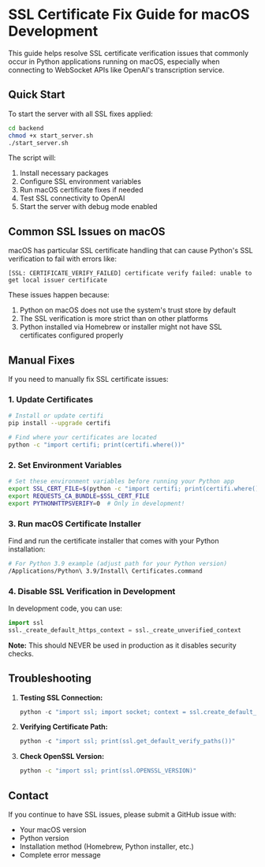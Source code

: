 # SSL Certificate Fix Guide for macOS Development

This guide helps resolve SSL certificate verification issues that commonly occur in Python applications running on macOS, especially when connecting to WebSocket APIs like OpenAI's transcription service.

## Quick Start

To start the server with all SSL fixes applied:

```bash
cd backend
chmod +x start_server.sh
./start_server.sh
```

The script will:
1. Install necessary packages
2. Configure SSL environment variables
3. Run macOS certificate fixes if needed
4. Test SSL connectivity to OpenAI
5. Start the server with debug mode enabled

## Common SSL Issues on macOS

macOS has particular SSL certificate handling that can cause Python's SSL verification to fail with errors like:
```
[SSL: CERTIFICATE_VERIFY_FAILED] certificate verify failed: unable to get local issuer certificate
```

These issues happen because:
1. Python on macOS does not use the system's trust store by default
2. The SSL verification is more strict than on other platforms
3. Python installed via Homebrew or installer might not have SSL certificates configured properly

## Manual Fixes

If you need to manually fix SSL certificate issues:

### 1. Update Certificates

```bash
# Install or update certifi
pip install --upgrade certifi

# Find where your certificates are located
python -c "import certifi; print(certifi.where())"
```

### 2. Set Environment Variables

```bash
# Set these environment variables before running your Python app
export SSL_CERT_FILE=$(python -c "import certifi; print(certifi.where())")
export REQUESTS_CA_BUNDLE=$SSL_CERT_FILE
export PYTHONHTTPSVERIFY=0  # Only in development!
```

### 3. Run macOS Certificate Installer

Find and run the certificate installer that comes with your Python installation:

```bash
# For Python 3.9 example (adjust path for your Python version)
/Applications/Python\ 3.9/Install\ Certificates.command
```

### 4. Disable SSL Verification in Development

In development code, you can use:

```python
import ssl
ssl._create_default_https_context = ssl._create_unverified_context
```

**Note:** This should NEVER be used in production as it disables security checks.

## Troubleshooting

1. **Testing SSL Connection:**
   ```python
   python -c "import ssl; import socket; context = ssl.create_default_context(); socket.create_connection(('api.openai.com', 443)); context.wrap_socket(sock, server_hostname='api.openai.com')"
   ```

2. **Verifying Certificate Path:**
   ```python
   python -c "import ssl; print(ssl.get_default_verify_paths())"
   ```

3. **Check OpenSSL Version:**
   ```bash
   python -c "import ssl; print(ssl.OPENSSL_VERSION)"
   ```

## Contact

If you continue to have SSL issues, please submit a GitHub issue with:
- Your macOS version
- Python version
- Installation method (Homebrew, Python installer, etc.)
- Complete error message 